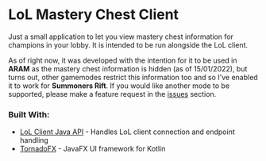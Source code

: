 ﻿# LoL Mastery Chest Client

Just a small application to let you view mastery chest information for
champions in your lobby. It is intended to be run alongside the LoL client.

As of right now, it was developed with the intention for it to be used in **ARAM**
as the mastery chest information is hidden (as of 15/01/2022), but turns out, other
gamemodes restrict this information too and so I've enabled it to work for
**Summoners Rift**. If you would like another mode to be supported, please make a 
feature request in the [issues](https://github.com/sabihismail/LoL-Mastery-Box-Client/issues) section.

### Built With:
- [LoL Client Java API](https://github.com/stirante/lol-client-java-api) - Handles 
LoL client connection and endpoint handling
- [TornadoFX](https://tornadofx.io/) - JavaFX UI framework for Kotlin
